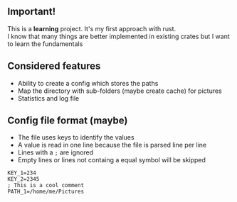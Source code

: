 ## Important!
This is a **learning** project. It's my first approach with rust. \
I know that many things are better implemented in existing crates but I want to learn the fundamentals


## Considered features
- Ability to create a config which stores the paths
- Map the directory with sub-folders (maybe create cache) for pictures
- Statistics and log file


## Config file format (maybe)
- The file uses keys to identify the values
- A value is read in one line because the file is parsed line per line
- Lines with a ``;`` are ignored
- Empty lines or lines not containg a equal symbol will be skipped
```
KEY_1=234
KEY_2=2345
; This is a cool comment
PATH_1=/home/me/Pictures
```
